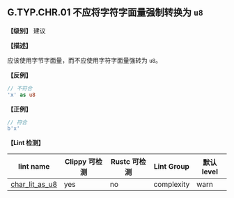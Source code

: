 ## G.TYP.CHR.01  不应将字符字面量强制转换为 `u8`

**【级别】** 建议

**【描述】**

应该使用字节字面量，而不应使用字符字面量强转为 `u8`。

**【反例】**

```rust
// 不符合
'x' as u8
```

**【正例】**

```rust
// 符合
b'x'
```

**【Lint 检测】**

| lint name                                                                        | Clippy 可检测 | Rustc 可检测 | Lint Group | 默认level |
| -------------------------------------------------------------------------------- | ------------- | ------------ | ---------- | --------- |
| [char_lit_as_u8](https://rust-lang.github.io/rust-clippy/master/#char_lit_as_u8) | yes           | no           | complexity | warn      |



